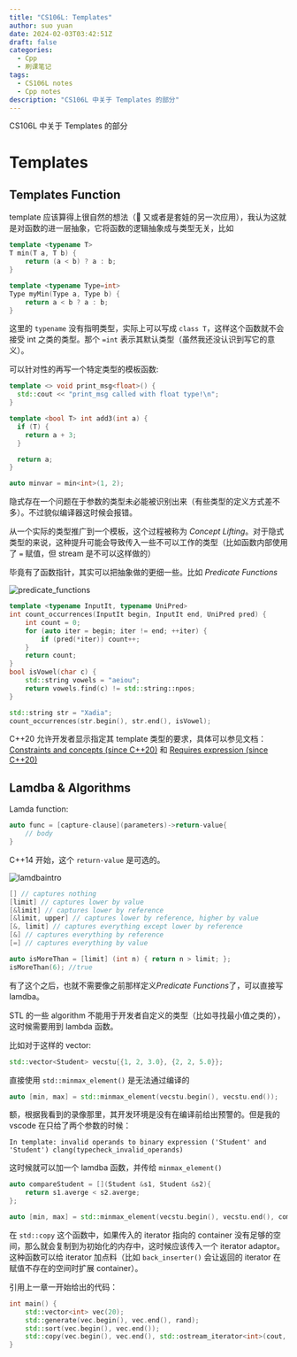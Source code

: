 ```yaml
---
title: "CS106L: Templates"
author: suo yuan
date: 2024-02-03T03:42:51Z
draft: false
categories:
  - Cpp
  - 刷课笔记
tags:
  - CS106L notes
  - Cpp notes
description: "CS106L 中关于 Templates 的部分"
---
```


<!--more-->
CS106L 中关于 Templates 的部分
<!--more-->

# Templates

## Templates Function

template 应该算得上很自然的想法（🤔 又或者是套娃的另一次应用），我认为这就是对函数的进一层抽象，它将函数的逻辑抽象成与类型无关，比如

```cpp
template <typename T>
T min(T a, T b) {
    return (a < b) ? a : b;
}
```

```cpp
template <typename Type=int>
Type myMin(Type a, Type b) {
    return a < b ? a : b;
}
```

这里的 `typename` 没有指明类型，实际上可以写成 `class T`，这样这个函数就不会接受 int 之类的类型。那个 `=int` 表示其默认类型（虽然我还没认识到写它的意义）。

可以针对性的再写一个特定类型的模板函数:

```cpp
template <> void print_msg<float>() {
  std::cout << "print_msg called with float type!\n";
}

template <bool T> int add3(int a) {
  if (T) {
    return a + 3;
  }

  return a;
}
```

```cpp
auto minvar = min<int>(1, 2);
```

隐式存在一个问题在于参数的类型未必能被识别出来（有些类型的定义方式差不多）。不过貌似编译器这时候会报错。

从一个实际的类型推广到一个模板，这个过程被称为 _Concept Lifting_。对于隐式类型的来说，这种提升可能会导致传入一些不可以工作的类型（比如函数内部使用了 `=` 赋值，但 stream 是不可以这样做的）

毕竟有了函数指针，其实可以把抽象做的更细一些。比如 _Predicate Functions_

![predicate_functions](/img/CS106L/predicate_functions.png)

```cpp
template <typename InputIt, typename UniPred>
int count_occurrences(InputIt begin, InputIt end, UniPred pred) {
    int count = 0;
    for (auto iter = begin; iter != end; ++iter) {
        if (pred(*iter)) count++;
    }
    return count;
}
bool isVowel(char c) {
    std::string vowels = "aeiou";
    return vowels.find(c) != std::string::npos;
}

std::string str = "Xadia";
count_occurrences(str.begin(), str.end(), isVowel);
```

C++20 允许开发者显示指定其 template 类型的要求，具体可以参见文档：[Constraints and concepts (since C++20)](https://en.cppreference.com/w/cpp/language/constraints) 和 [Requires expression (since C++20)](https://en.cppreference.com/w/cpp/language/requires)

## Lamdba & Algorithms

Lamda function:

```cpp
auto func = [capture-clause](parameters)->return-value{
    // body
}
```

C++14 开始，这个 `return-value` 是可选的。

![lamdbaintro](/img/CS106L/lamdbaintro.png)

```cpp
[] // captures nothing
[limit] // captures lower by value
[&limit] // captures lower by reference
[&limit, upper] // captures lower by reference, higher by value
[&, limit] // captures everything except lower by reference
[&] // captures everything by reference
[=] // captures everything by value
```

```cpp
auto isMoreThan = [limit] (int n) { return n > limit; };
isMoreThan(6); //true
```

有了这个之后，也就不需要像之前那样定义*Predicate Functions*了，可以直接写 lamdba。

STL 的一些 algorithm 不能用于开发者自定义的类型（比如寻找最小值之类的），这时候需要用到 lambda 函数。

比如对于这样的 vector:

```cpp
std::vector<Student> vecstu{{1, 2, 3.0}, {2, 2, 5.0}};
```

直接使用 `std::minmax_element()` 是无法通过编译的

```cpp
auto [min, max] = std::minmax_element(vecstu.begin(), vecstu.end());
```

额，根据我看到的录像那里，其开发环境是没有在编译前给出预警的。但是我的 vscode 在只给了两个参数的时候：

```text
In template: invalid operands to binary expression ('Student' and 'Student') clang(typecheck_invalid_operands)
```

这时候就可以加一个 lamdba 函数，并传给 `minmax_element()`

```cpp
auto compareStudent = [](Student &s1, Student &s2){
    return s1.averge < s2.averge;
};
```

```cpp
auto [min, max] = std::minmax_element(vecstu.begin(), vecstu.end(), compareStudent);
```

在 `std::copy` 这个函数中，如果传入的 iterator 指向的 container 没有足够的空间，那么就会复制到为初始化的内存中，这时候应该传入一个 iterator adaptor。这种函数可以给 iterator 加点料（比如 `back_inserter()` 会让返回的 iterator 在赋值不存在的空间时扩展 container）。

引用上一章一开始给出的代码：

```cpp
int main() {
    std::vector<int> vec(20);
    std::generate(vec.begin(), vec.end(), rand);
    std::sort(vec.begin(), vec.end());
    std::copy(vec.begin(), vec.end(), std::ostream_iterator<int>(cout, "\n"));
}
```
